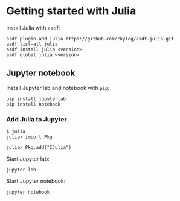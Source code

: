 # Getting started with Julia

Install Julia with asdf:

```shell
asdf plugin-add julia https://github.com/rkyleg/asdf-julia.git
asdf list-all julia
asdf install julia <version>
asdf global julia <version>
```

## Jupyter notebook

Install Jupyter lab and notebook with `pip`:

```shell
pip install jupyterlab
pip install notebook
```

### Add Julia to Jupyter

```
$ julia
julia> import Pkg

julia> Pkg.add("IJulia")
```

Start Jupyter lab:

```shell
jupyter-lab
```

Start Jupyter notebook:

```shell
jupyter notebook
```
